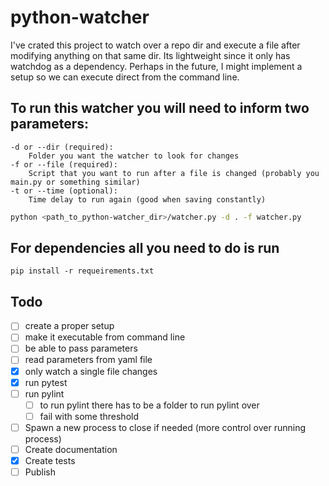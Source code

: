 # python-watcher
I've crated this project to watch over a repo dir and execute a file after modifying anything on that same dir. 
Its lightweight since it only has watchdog as a dependency. 
Perhaps in the future, I might implement a setup so we can execute direct from the command line.

## To run this watcher you will need to inform two parameters:
```
-d or --dir (required): 
    Folder you want the watcher to look for changes
-f or --file (required): 
    Script that you want to run after a file is changed (probably you main.py or something similar)
-t or --time (optional):
    Time delay to run again (good when saving constantly)
```

```bash
python <path_to_python-watcher_dir>/watcher.py -d . -f watcher.py  
```

## For dependencies all you need to do is run
```
pip install -r requeirements.txt
```

## Todo
- [ ] create a proper setup
- [ ] make it executable from command line
- [ ] be able to pass parameters
- [ ] read parameters from yaml file
- [x] only watch a single file changes
- [x] run pytest
- [ ] run pylint
    - [ ] to run pylint there has to be a folder to run pylint over
    - [ ] fail with some threshold
- [ ] Spawn a new process to close if needed (more control over running process)
- [ ] Create documentation
- [x] Create tests
- [ ] Publish
